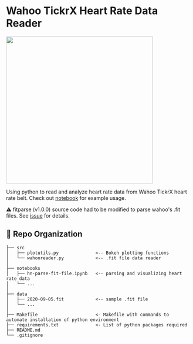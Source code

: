 # Wahoo TickrX Heart Rate Data Reader 
<img width=400 src="https://github.com/hnagib/Wahoo-Fit-Reader/blob/master/img/wachoo-tickx.png">

Using python to read and analyze heart rate data from Wahoo TickrX heart rate belt. Check out [notebook](https://nbviewer.jupyter.org/github/hnagib/Wahoo-Tickrs-Logs/blob/master/notebooks/hn-parse-fit-file.ipynb) for example usage. 

:warning: fitparse (v1.0.0) source code had to be modified to parse wahoo's .fit files. See [issue](https://github.com/dtcooper/python-fitparse/issues/113) for details.

:open_file_folder: Repo Organization
--------------------------------

    ├── src                
    │   ├── plotutils.py              <-- Bokeh plotting functions    
    │   └── wahooreader.py            <-- .fit file data reader
    │
    ├── notebooks          
    │   ├── hn-parse-fit-file.ipynb   <-- parsing and visualizing heart rate data         
    │   └── ...            
    │
    ├── data               
    │   ├── 2020-09-05.fit            <-- sample .fit file      
    │   └── ... 
    │
    ├── Makefile                      <- Makefile with commands to automate installation of python environment
    ├── requirements.txt              <- List of python packages required     
    ├── README.md
    └── .gitignore         

